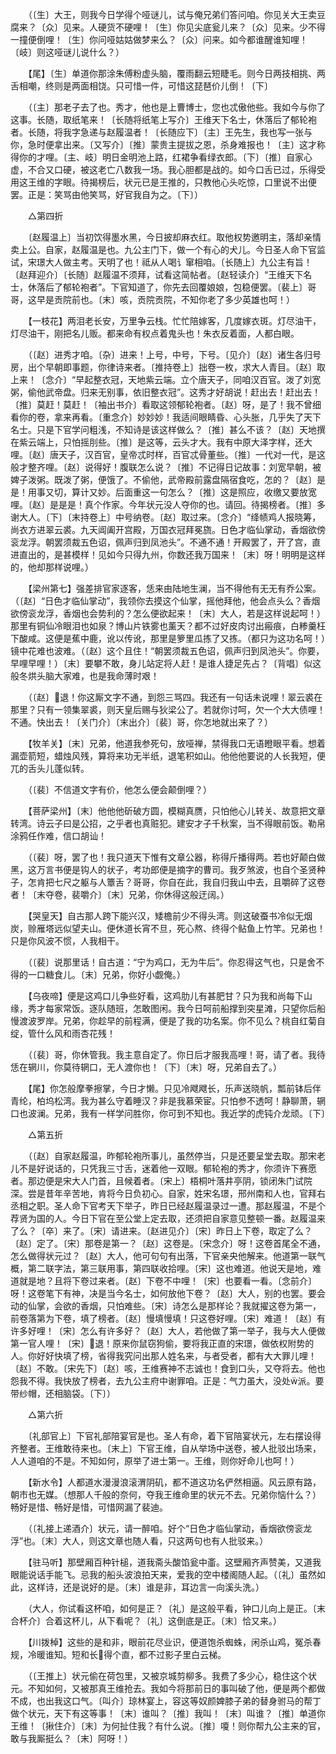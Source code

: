<!-- { "loadSidebar": true } -->
　　（〔生〕大王，则我今日学得个哑谜儿，试与俺兄弟们答问咱。你见关大王卖豆腐来？〔众〕见来。人硬货不硬哩！〔生〕你见尖底瓮儿来？〔众〕见来。少不得一撞便倒哩！〔生〕你问哑姑姑做梦来么？〔众〕问来。如今都谁醒谁知哩！〔岐〕则这哑谜儿说什么？） 

　　【尾】〔生〕单道你那涂朱傅粉虚头脑，覆雨翻云短睫毛。则今日两技相挑、两舌相嘲，终则是两面相饶。只可惜一件，可惜这琵琶价儿倒！〔下〕 

　　（〔主〕那老子去了也。秀才，他也是上曹博士，您也忒傲他些。我如今与你了这事。长随，取纸笔来！〔长随将纸笔上写介〕王维天下名士，休落后了郁轮袍者。长随，将我字急递与赵履温者！〔长随应下〕〔主〕王先生，我也写一张与你，急时便拿出来。〔又写介〕〔推〕蒙贵主提拔之恩，杀身难报也！〔主〕这才称得你的才哩。〔主、岐〕明日金明池上路，红裙争看绿衣郎。〔下〕〔推〕自家心虚，不合又口硬，被这老亡八数我一场。我心胆都是战的。如今口舌已过，乐得受用这王维的字眼。待揭榜后，状元已是王推的，只教他心头吃惊，口里说不出便罢。正是：笑骂由他笑骂，好官我自为之。〔下〕） 

　　△第四折 

　　〔赵履温上〕当初饮得墨水黑，今日披却麻衣红。取他权势邀明主，落却亲情卖上公。自家，赵履温是也。九公主门下，做一个有心的犬儿。今日圣人命下官监试，宋璟大人做主考。天明了也！祗从人喝讠窜相咱。〔长随上〕九公主有旨！〔赵拜迎介〕〔长随〕赵履温不须拜，试看这简帖者。〔赵轻读介〕“王维天下名士，休落后了郁轮袍者”。下官知道了，你先去回覆娘娘，包稳便罢。〔裴上〕哥哥，这早是贡院前也。〔末〕咳，贡院贡院，不知你老了多少英雄也呵！） 

　　【一枝花】两泪老长安，万里争云栈。忙忙陪嫁客，几度嫁衣斑。灯尽油干，灯尽油干，刚把名儿贩。都来命有权点着鬼头也！朱衣反着面，人都白眼。 

　　（〔赵〕进秀才咱。〔杂〕进来！上号，中号，下号。〔见介〕〔赵〕诸生各归号房，出个早朝即事题，你律诗来者。〔推持卷上〕拙卷一枚，求大人青目。〔赵〕取上来！〔念介〕“早起整衣冠，天地紫云端。立个唐天子，同咱汉百官。泼了刘宽粥，偷他武帝盘。归来无别事，依旧整衣冠”。这秀才好胡说！赶出去！赶出去！〔推〕莫赶！莫赶！〔袖出书介〕看取这领郁轮袍者。〔赵〕呀，是了！我不曾细看你的卷，拿来再看。〔重念介〕妙妙妙！我适间眼睛昏、心头胀，几乎失了天下名士。只是下官学问粗浅，不知诗是该这样做么？〔推〕甚么不该？〔赵〕天地撰在紫云端上，只怕摇刖些。〔推〕是这等，云头才大。我有中原大泽字样，还大哩。〔赵〕唐天子，汉百官，皇帝忒时样，百官忒骨董些。〔推〕一代对一代，是这般才整齐哩。〔赵〕说得好！腹联怎么说？〔推〕不记得日记故事：刘宽早朝，被婢子泼粥。既泼了粥，便饿了。不偷他，武帝殿前露盘隔宿食吃，怎的？〔赵〕是是！用事又切，算计又妙。后面重这一句怎么？〔推〕这是照应，收缴又要放宽哩。〔赵〕是是是！真个作家。今年状元没人夺你的也。请回。待揭榜者。〔推〕多谢大人。〔下〕〔末持卷上〕中号纳卷。〔赵〕取过来。〔念介〕“绛帻鸡人报晓筹，尚衣方进翠云裘。九天阊阖开宫殿，万国衣冠拜冕旒。日色才临仙掌动，香烟欲傍衮龙浮。朝罢须裁五色诏，佩声归到凤池头”。不通不通！开殿罢了，开了宫，直进直出的，是甚模样！见如今只得九州，你数还我万国来！〔末〕呀！明明是这样的，他却那样说哩。） 

　　【梁州第七】强差排官家逐客，恁来由陆地生澜，当不得他有无无有乔公案。（〔赵〕“日色才临仙掌动”，我领你去摸这个仙掌，摇他拜他，他会点头么？香烟欲傍衮龙浮，香烟也会势利的？怎么便欲起来！〔末〕大人，若是这样说起呵！）那里有铜仙冷眼泪也如泉？博山片铁雾也薰天？都不过好皮肉讨出瘢痕，白糁羹枉下酸咸。这便是蕉中鹿，讹以传讹，那里是箩里瓜拣了又拣。（都只为这功名呵！）镜中花难也波难。（〔赵〕这个且住！“朝罢须裁五色诏，佩声归到凤池头”。你要，早哩早哩！）〔末〕要攀不敢，身儿站定将人赶！是谁人捷足先占？〔背唱〕似这般冬烘头脑大家难，也是我命薄时艰！ 

　　（〔赵〕退！你这厮文字不通，到怨三骂四。我还有一句话未说哩！翠云裘在那里？只有一领集翠裘，则天皇后赐与狄梁公了。若就你讨呵，欠一个大大债哩！不通。快出去！〔关门介〕〔末出介〕〔裴〕哥，你怎地就出来了？） 

　　【牧羊关】〔末〕兄弟，他道我参死句，放哑禅，禁得我口无语瞪眼平看。想着漏壶箭短，蜡烛风残，算将来功无半纸，退笔积如山。他他他要说的人长我短，便兀的舌头儿蓬似转。 

　　（〔裴〕不信道文字有价，他怎么便会颠倒哩？） 

　　【菩萨梁州】〔末〕他他他斫破方圆，模糊真赝，只怕他心儿转关、故意把文章转湾。诗云子曰是公招，之乎者也真赃犯。建安才子千秋案，当不得眼前饭。勒帛涂鸦任作难，信口胡讪！ 

　　（〔裴〕呀，罢了也！我只道天下惟有文章公器，称得斤播得两。若也好颠白做黑，这万言书便是钩人的状子，考功郎便是摘字的曹司。我歹煞波，也自个圣贤种子，怎肯把七尺之躯与人簟舌？哥哥，你自在此，我自归我山中去，且嚼碎了这卷者！〔末夺卷，裴嚼介〕〔末〕兄弟，你休得这般迂阔。） 

　　【哭皇天】自古那人跨下能兴汉，矮檐前少不得头湾。则这破蚕书冷似无烟炭，赊雁塔远似望夫山。便休道长宵不旦，死心熬、终得个鲇鱼上竹竿。兄弟也！只是你风波不惯，人我相干。 

　　（〔裴〕说那里话！自古道：“宁为鸡口，无为牛后”。你忍得这气也，只是舍不得的一口糖食儿。〔末〕兄弟，你好小觑俺。） 

　　【乌夜啼】便是这鸡口儿争些好看，这鸡肋儿有甚肥甘？只为我和尚每下山缘，秀才每家常饭。逐队随班，怎敢图闲。我今日呵前船撑到突星滩，只望你后船慢渡波罗岸。兄弟，你趁早的前程满，便是了我的功名案。你不见么？桃自红菊自绽，管什么风和雨杏花残！ 

　　（〔裴〕哥，你休管我。我主意自定了。你日后才服我高哩！哥，请了者。我待恁在辋川，你莫待辋口，无人渡你也！〔下〕〔末〕呀，兄弟自去了。） 

　　【尾】你怎般摩拳擦掌，今日才懒。只见冷飕飕长，乐声送晓帆，瓢前钵后伴青纶，柏坞松湾。我为甚么守着睡汉？非是我慕荣宦。只怕参不透呵！静聊萧，辋口也波澜。兄弟，我有一样学问胜你，你可到不知也。我近学的虎钝介龙顽。〔下〕 

　　△第五折 

　　（〔赵〕自家赵履温，昨郁轮袍所事儿，虽然停当，只是还要呈堂去取。那宋老儿不是好说话的，只凭我三寸舌，迷着他一双眼。郁轮袍的秀才，你须许下赛愿者。那边便是宋大人门首，且候着者。〔宋上〕梧桐叶落井亭阴，锁闭朱门试院深。尝是昔年辛苦地，肯将今日负初心。自家，姓宋名璟，邢州南和人也，官拜右丞相之职。圣人命下官考天下举子，昨日已经赵履温录过一遭。那赵履温，不是个荐贤为国的人。今日下官在至公堂上定去取，还须把自家意见整顿一番。赵履温来了么？〔卒〕来了。〔宋〕请进来。〔赵进见介〕〔宋〕昨日上下卷，取定了么？〔赵〕定了。〔宋〕那卷是第一？〔赵〕这卷是。〔宋念介〕呀！这卷首尾全不通，怎么做得状元过？〔赵〕大人，他可句句有出落，下官亲央他解来。他道第一联气概，第二联字法，第三联用事，第四联收拾哩。〔宋〕这也难道。他说天是地，难道就是地？且将下卷过来者。〔赵〕下卷不中哩！〔宋〕也要看一看。〔念前介〕呀！这卷笔下有神，决是当今名士，如何放他下卷？〔赵〕大人，别的也罢。要会动的仙掌，会欲的香烟，只怕难些。〔宋〕诗怎么是那样论？我就擢这卷为第一，前卷落第为下卷，填了榜者。〔赵〕慢填慢填！只这卷好哩。〔宋〕难道！〔赵〕有许多好哩！〔宋〕怎么有许多好？〔赵〕大人，若他做了第一举子，我与大人便做第一官人哩！〔宋〕退！原来你鼠窃狗偷，要将我正直的宋璟，做依权附势的人。你好好快填了榜，省得我究问出那人姓名来，与者受者，都有大大罪儿哩！〔赵〕不敢。〔宋先下〕〔赵〕咳，王维赛神不志诚也！食到口头，又夺将去。他也怨我不得。我快放了榜者，去九公主府中谢罪咱。正是：气力虽大，没处派。要带纱帽，还相脑袋。〔下〕） 

　　△第六折 

　　〔礼部官上〕下官礼部陪宴官是也。圣人有命，着下官陪宴状元，左右摆设得齐整者。王维敢待来也。〔末上〕下官王维，自从举场中送卷，被人批驳出场来，人人道咱的不是。不知如何，原举了进士第一。王维，则你好命儿也呵！） 

　　【新水令】人都道水漫漫浪滚渭阴矶，都不道这功名俨然相逼。风云原有路，朝市也无媒。（想那人千般的奈何，夺我王维命里的状元不去。兄弟你恼什么？）畅好是惜、畅好是惜，可惜网漏了裴迪。 

　　（〔礼接上递酒介〕状元，请一醉咱。好个“日色才临仙掌动，香烟欲傍衮龙浮”也。〔末〕大人，则这文章也随人看，只这两句也有人批驳来。） 

　　【驻马听】那壁厢百种针槌，道我斋头酸馅瓮中齑。这壁厢齐声赞美，又道我眼能说话手能飞。忌我的船头波浪拍天来，爱我的空中楼阁随人起。（〔礼〕虽然如此，这样诗，还是说好的是。〔末〕谁是非，耳边言一向溪头洗。） 

　　（大人，你试看这杯咱，如何是正？〔礼〕是这般平看，钟口儿向上是正。〔末合杯介〕合着这杯儿，从下看呢？〔礼〕这倒底是正。〔末〕恰又来。） 

　　【川拨棹】这些的是和非，眼前花尽业识，便道饱杀蜘蛛，闲杀山鸡，冤杀春规，冷暖谁知。短和长得个直，都不过影子里白云梯。 

　　（〔王推上〕状元偷在荷包里，又被京城剪柳多。我费了多少心，稳住这个状元。不知如何，又被那真王维抢去。我如今将那前日的事叫破了他，便是两个都做不成，也出我这口气。〔叫介〕琼林宴上，容这等奴颜婢膝子弟的替身驸马的帮丁做个状元，天下有这等事！〔末〕谁叫？〔推〕我叫！〔末〕叫谁？〔推〕单道你王维！〔揪住介〕〔末〕为何扯住我？有什么说。〔推〕嗄！则你帮九公主来的官，敢与我厮挺么？〔末〕阿呀！） 


